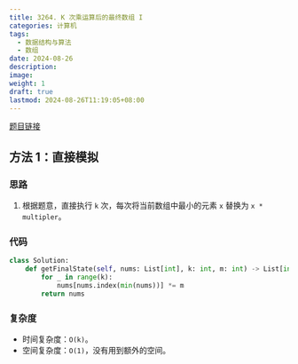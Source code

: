```yaml
---
title: 3264. K 次乘运算后的最终数组 I
categories: 计算机
tags:
  - 数据结构与算法
  - 数组
date: 2024-08-26
description: 
image: 
weight: 1
draft: true
lastmod: 2024-08-26T11:19:05+08:00
---
```

[题目链接](https://leetcode.cn/problems/final-array-state-after-k-multiplication-operations-i/)

## 方法 1：直接模拟

### 思路

1. 根据题意，直接执行 `k` 次，每次将当前数组中最小的元素 `x` 替换为 `x * multipler`。

### 代码

```python
class Solution:
    def getFinalState(self, nums: List[int], k: int, m: int) -> List[int]:
        for _ in range(k):
            nums[nums.index(min(nums))] *= m
        return nums
```

### 复杂度
- 时间复杂度：`O(k)`。
- 空间复杂度：`O(1)`，没有用到额外的空间。


